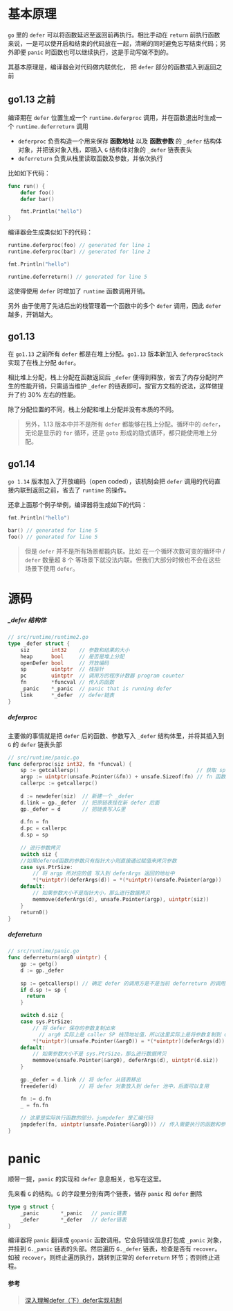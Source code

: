 # 基本原理

`go` 里的 `defer` 可以将函数延迟至返回前再执行。相比手动在 `return` 前执行函数来说，一是可以使开启和结束的代码放在一起，清晰的同时避免忘写结束代码；另外即便 `panic` 时函数也可以继续执行，这是手动写做不到的。

其基本原理是，编译器会对代码做内联优化， 把 `defer` 部分的函数插入到返回之前



## go1.13 之前

编译期在 `defer` 位置生成一个 `runtime.deferproc` 调用，并在函数退出时生成一个 `runtime.deferreturn` 调用

- `deferproc` 负责构造一个用来保存  **函数地址** 以及 **函数参数** 的 `_defer` 结构体对象，并把该对象入栈，即插入 `G` 结构体对象的 `_defer` 链表表头
- `deferreturn` 负责从栈里读取函数及参数，并依次执行

比如如下代码：

```go
func run() {
    defer foo()
    defer bar()

    fmt.Println("hello")
}
```

编译器会生成类似如下的代码：

```go
runtime.deferproc(foo) // generated for line 1
runtime.deferproc(bar) // generated for line 2

fmt.Println("hello")

runtime.deferreturn() // generated for line 5
```

这使得使用 `defer` 时增加了 `runtime` 函数调用开销。

另外 由于使用了先进后出的栈管理着一个函数中的多个 `defer` 调用，因此 `defer` 越多，开销越大。



## go1.13

在 `go1.13` 之前所有 `defer` 都是在堆上分配。`go1.13` 版本新加入 `deferprocStack` 实现了在栈上分配 `defer`。

相比堆上分配，栈上分配在函数返回后 `_defer` 便得到释放，省去了内存分配时产生的性能开销，只需适当维护 `_defer` 的链表即可。按官方文档的说法，这样做提升了约 30% 左右的性能。

除了分配位置的不同，栈上分配和堆上分配并没有本质的不同。

> 另外，1.13 版本中并不是所有 `defer` 都能够在栈上分配。循环中的 `defer`，无论是显示的 `for` 循环，还是 `goto` 形成的隐式循环，都只能使用堆上分配。



## go1.14

`go 1.14` 版本加入了开放编码（open coded），该机制会把 `defer` 调用的代码直接内联到返回之前，省去了 `runtime` 的操作。

还拿上面那个例子举例，编译器将生成如下的代码：

```go
fmt.Println("hello")

bar() // generated for line 5
foo() // generated for line 5
```

>  但是 `defer` 并不是所有场景都能内联。比如 在一个循环次数可变的循环中 / `defer` 数量超 8 个 等场景下就没法内联。但我们大部分时候也不会在这些场景下使用 `defer`。



# 源码

##### _defer 结构体

```go
// src/runtime/runtime2.go
type _defer struct {
    siz       int32    // 参数和结果的大小
    heap      bool     // 是否是堆上分配
    openDefer bool     // 开放编码
    sp        uintptr  // 栈指针
    pc        uintptr  // 调用方的程序计数器 program counter
    fn        *funcval // 传入的函数
    _panic    *_panic  // panic that is running defer
    link      *_defer  // defer链表
}
```



##### deferproc

主要做的事情就是把 `defer` 后的函数、参数写入 `_defer` 结构体里，并将其插入到 `G` 的 `defer` 链表头部

```go
// src/runtime/panic.go
func deferproc(siz int32, fn *funcval) {  
  	sp := getcallersp()                                      // 获取 sp 指针
	argp := uintptr(unsafe.Pointer(&fn)) + unsafe.Sizeof(fn) // fn 函数后紧跟的就是参数列表
	callerpc := getcallerpc()
	
	d := newdefer(siz) 	// 新建一个 _defer
    d.link = gp._defer  // 把原链表挂在新 defer 后面
	gp._defer = d       // 把链表写入G里
  
    d.fn = fn
	d.pc = callerpc
  	d.sp = sp
    
    // 进行参数拷贝
    switch siz {
    //如果defered函数的参数只有指针大小则直接通过赋值来拷贝参数
    case sys.PtrSize:
        // 将 argp 所对应的值 写入到 deferArgs 返回的地址中
        *(*uintptr)(deferArgs(d)) = *(*uintptr)(unsafe.Pointer(argp))
    default:
        // 如果参数大小不是指针大小，那么进行数据拷贝
        memmove(deferArgs(d), unsafe.Pointer(argp), uintptr(siz))
    }
   	return0() 
}
```



##### deferreturn

```go
// src/runtime/panic.go
func deferreturn(arg0 uintptr) {
    gp := getg()
    d := gp._defer
    
    sp := getcallersp() // 确定 defer 的调用方是不是当前 deferreturn 的调用方
    if d.sp != sp {
      return
    }

    switch d.siz {
    case sys.PtrSize:
      	// 将 defer 保存的参数复制出来
     	  // arg0 实际上是 caller SP 栈顶地址值，所以这里实际上是将参数复制到 caller SP 栈顶地址值
      	*(*uintptr)(unsafe.Pointer(&arg0)) = *(*uintptr)(deferArgs(d))
    default:
        // 如果参数大小不是 sys.PtrSize，那么进行数据拷贝
      	memmove(unsafe.Pointer(&arg0), deferArgs(d), uintptr(d.siz))
    }
  
    gp._defer = d.link // 将 defer 从链表移出
    freedefer(d)       // 将 defer 对象放入到 defer 池中，后面可以复用

    fn := d.fn
    _ = fn.fn
  
    // 这里是实际执行函数的部分，jumpdefer 是汇编代码
    jmpdefer(fn, uintptr(unsafe.Pointer(&arg0))) // 传入需要执行的函数和参数
}
```





# panic

顺带一提，`panic` 的实现和 `defer` 息息相关，也写在这里。

先来看 `G` 的结构。`G` 的字段里分别有两个链表，储存 `panic` 和 `defer` 删除

```go
type g struct {
    _panic       *_panic   // panic链表
	_defer       *_defer   // defer链表
}
```

编译器将 `panic` 翻译成 `gopanic` 函数调用。它会将错误信息打包成 `_panic` 对象，并挂到 `G._panic` 链表的头部。然后遍历 `G._defer` 链表，检查是否有 `recover`。如被 `recover`，则终止遍历执行，跳转到正常的 `deferreturn` 环节；否则终止进程。





#### 参考

> [深入理解defer（下）defer实现机制](https://zhuanlan.zhihu.com/p/69455275)

